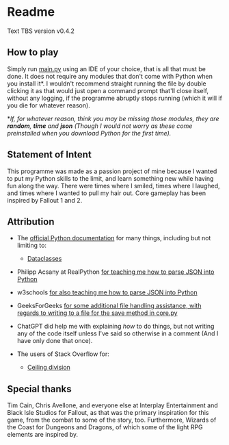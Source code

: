 # Readme

Text TBS version v0.4.2

## How to play

Simply run [main.py](main.py) using an IDE of your choice, that is all that must be done.
It does not require any modules that don't come with Python when you install it\*.
I wouldn't recommend straight running the file by double clicking it as that would just open a command prompt that'll close itself, without any logging,
if the programme
abruptly stops running (which it will if you die for whatever reason).

\**If, for whatever reason, think you may be missing those modules, they are **random**, **time** and **json**
(Though I would not worry as these come preinstalled when you download Python for the first time).*

## Statement of Intent

This programme was made as a passion project of mine because I wanted to put my Python skills to the limit, and learn something new while having fun along the way.
There were times where I smiled, times where I laughed, and times where I wanted to pull my hair out.
Core gameplay has been inspired by Fallout 1 and 2.

## Attribution

- The [official Python documentation](https://docs.python.org/3/index.html) for many things, including but not limiting to:

  - [Dataclasses](https://docs.python.org/3/library/dataclasses.html)

- Philipp Acsany at RealPython [for teaching me how to parse JSON into Python](https://realpython.com/python-json/)
- w3schools [for also teaching me how to parse JSON into Python](https://www.w3schools.com/python/python_json.asp)
- GeeksForGeeks [for some additional file handling assistance, with regards to writing to a file for the save method in core.py](https://www.geeksforgeeks.org/writing-to-file-in-python/)
- ChatGPT did help me with explaining *how* to do things, but not writing any of the code itself unless I've said so otherwise in a comment (And I have only done that once).
- The users of Stack Overflow for:
  - [Ceiling division](https://stackoverflow.com/questions/14822184/is-there-a-ceiling-equivalent-of-operator-in-python)

## Special thanks

Tim Cain, Chris Avellone, and everyone else at Interplay Entertainment and Black Isle Studios for Fallout, as that was the primary inspiration for this game,
from the combat to some of the story, too. Furthermore, Wizards of the Coast for Dungeons and Dragons, of which some of the light RPG elements are inspired by.
